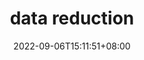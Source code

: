 ---
title: "data reduction"
date: 2022-09-06T15:11:51+08:00
description: "This is meta description"
---